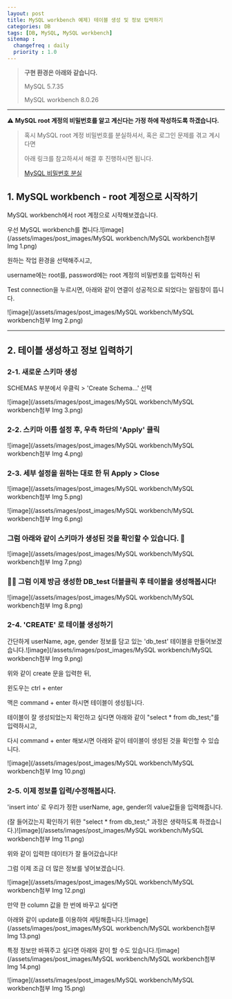 ```yaml
---
layout: post
title: MySQL workbench 예제) 테이블 생성 및 정보 입력하기
categories: DB
tags: [DB, MySQL, MySQL workbench]
sitemap :
  changefreq : daily
  priority : 1.0
---
```


> **구현 환경은 아래와 같습니다.**
>
> MySQL 5.7.35
>
> MySQL workbench 8.0.26







---

⚠️ **MySQL root 계정의 비밀번호를 알고 계신다는 가정 하에 작성하도록 하겠습니다.**

> 혹시 MySQL root 계정 비밀번호를 분실하셔서, 혹은 로그인 문제를 겪고 계시다면 
>
> 아래 링크를 참고하셔서 해결 후 진행하시면 됩니다.
>
> [MySQL 비밀번호 분실](https://blog.naver.com/tndus4243/222465409979)







## **1. MySQL workbench - root 계정으로 시작하기**

MySQL workbench에서  root 계정으로 시작해보겠습니다.

우선 MySQL workbench를 켭니다.![image](/assets/images/post_images/MySQL workbench/MySQL workbench첨부 Img 1.png)

원하는 작업 환경을 선택해주시고,

username에는 root를, password에는 root 계정의 비밀번호를 입력하신 뒤

Test connection을 누르시면, 아래와 같이 연결이 성공적으로 되었다는 알림창이 뜹니다.

![image](/assets/images/post_images/MySQL workbench/MySQL workbench첨부 Img 2.png)

---

## **2. 테이블 생성하고 정보 입력하기**

### 2-1. 새로운 스키마 생성

SCHEMAS 부분에서 우클릭 > 'Create Schema...' 선택

![image](/assets/images/post_images/MySQL workbench/MySQL workbench첨부 Img 3.png)

### 2-2. 스키마 이름 설정 후, 우측 하단의 'Apply' 클릭

![image](/assets/images/post_images/MySQL workbench/MySQL workbench첨부 Img 4.png)

### 2-3. 세부 설정을 원하는 대로 한 뒤 Apply > Close

![image](/assets/images/post_images/MySQL workbench/MySQL workbench첨부 Img 5.png)

![image](/assets/images/post_images/MySQL workbench/MySQL workbench첨부 Img 6.png)

### 그럼 아래와 같이 스키마가 생성된 것을 확인할 수 있습니다. 👏

![image](/assets/images/post_images/MySQL workbench/MySQL workbench첨부 Img 7.png)

###  💁‍♀️ 그럼 이제 방금 생성한 DB_test 더블클릭 후 테이블을 생성해봅시다!

![image](/assets/images/post_images/MySQL workbench/MySQL workbench첨부 Img 8.png)

### 2-4. 'CREATE' 로 테이블 생성하기

간단하게 userName, age, gender 정보를 담고 있는 'db_test' 테이블을 만들어보겠습니다.![image](/assets/images/post_images/MySQL workbench/MySQL workbench첨부 Img 9.png)

위와 같이 create 문을 입력한 뒤,

윈도우는 ctrl + enter

맥은 command + enter 하시면 테이블이 생성됩니다.







테이블이 잘 생성되었는지 확인하고 싶다면 아래와 같이 "select * from db_test;"를 입력하시고,

다시 command + enter 해보시면 아래와 같이 테이블이 생성된 것을 확인할 수 있습니다.

![image](/assets/images/post_images/MySQL workbench/MySQL workbench첨부 Img 10.png)

### 2-5. 이제 정보를 입력/수정해봅시다.

'insert into' 로 우리가 정한 userName, age, gender의 value값들을 입력해줍니다.

(잘 들어갔는지 확인하기 위한 "select * from db_test;" 과정은 생략하도록 하겠습니다.)![image](/assets/images/post_images/MySQL workbench/MySQL workbench첨부 Img 11.png)

위와 같이 입력한 데이터가 잘 들어갔습니다!

그럼 이제 조금 더 많은 정보를 넣어보겠습니다.

![image](/assets/images/post_images/MySQL workbench/MySQL workbench첨부 Img 12.png)

만약 한 column 값을 한 번에 바꾸고 싶다면

아래와 같이 update를 이용하여 세팅해줍니다.![image](/assets/images/post_images/MySQL workbench/MySQL workbench첨부 Img 13.png)

특정 정보만 바꿔주고 싶다면 아래와 같이 할 수도 있습니다.![image](/assets/images/post_images/MySQL workbench/MySQL workbench첨부 Img 14.png)

![image](/assets/images/post_images/MySQL workbench/MySQL workbench첨부 Img 15.png)